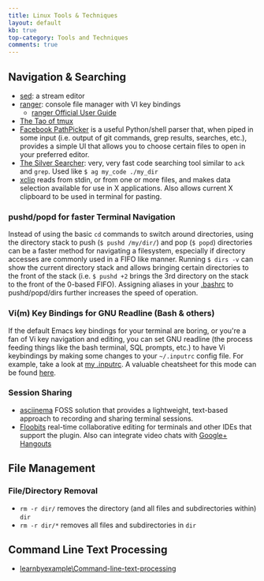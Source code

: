 ```yaml
---
title: Linux Tools & Techniques
layout: default
kb: true
top-category: Tools and Techniques
comments: true
---
```


## Navigation & Searching

* [sed](https://www.gnu.org/software/sed/manual/sed.html): a stream editor
* [ranger](http://ranger.nongnu.org/): console file manager with VI key bindings
  - [ranger Official User Guide](https://github.com/ranger/ranger/wiki/Official-user-guide)
* [The Tao of tmux](https://leanpub.com/the-tao-of-tmux/read)
* [Facebook PathPicker](https://github.com/facebook/pathpicker/) is a useful Python/shell parser that, when piped in some input (i.e. output of git commands, grep results, searches, etc.), provides a simple UI that allows you to choose certain files to open in your preferred editor.
* [The Silver Searcher](https://github.com/ggreer/the_silver_searcher): very, very fast code searching tool similar to `ack` and `grep`. Used like `$ ag my_code ./my_dir`
* [xclip](https://linux.die.net/man/1/xclip) reads from stdin, or from one or more files, and makes data selection available for use in X applications. Also allows current X clipboard to be used in terminal for pasting.

### pushd/popd for faster Terminal Navigation

Instead of using the basic `cd` commands to switch around directories, using the directory stack to push (`$ pushd /my/dir/`) and pop (`$ popd`) directories can be a faster method for navigating a filesystem, especially if directory accesses are commonly used in a FIFO like manner. Running `$ dirs -v` can show the current directory stack and allows bringing certain directories to the front of the stack (i.e. `$ pushd +2` brings the 3rd directory on the stack to the front of the 0-based FIFO). Assigning aliases in your [.bashrc](https://github.com/JohnnyGOX17/configs/blob/master/configs/.bashrc) to pushd/popd/dirs further increases the speed of operation.

### Vi(m) Key Bindings for GNU Readline (Bash & others)

If the default Emacs key bindings for your terminal are boring, or you're a fan of Vi key navigation and editing, you can set GNU readline (the process feeding things like the bash terminal, SQL prompts, etc.) to have Vi keybindings by making some changes to your `~/.inputrc` config file. For example, take a look at [my .inputrc](https://github.com/JohnnyGOX17/configs/blob/master/configs/.inputrc).
A valuable cheatsheet for this mode can be found [here](http://www.catonmat.net/download/bash-vi-editing-mode-cheat-sheet.pdf).

### Session Sharing

* [asciinema](https://asciinema.org/) FOSS solution that provides a lightweight, text-based approach to recording and sharing terminal sessions.
* [Floobits](https://floobits.com/) real-time collaborative editing for terminals and other IDEs that support the plugin. Also can integrate video chats with [Google+ Hangouts](https://hangouts.google.com/)

## File Management

### File/Directory Removal

* `rm -r dir/` removes the directory (and all files and subdirectories within) `dir`
* `rm -r dir/*` removes all files and subdirectories in `dir`


## Command Line Text Processing

* [learnbyexample\Command-line-text-processing](https://github.com/learnbyexample/Command-line-text-processing)


